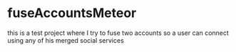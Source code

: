 # fuseAccountsMeteor
this is a test project where I try to fuse two accounts so a user can connect using any of his merged social services
